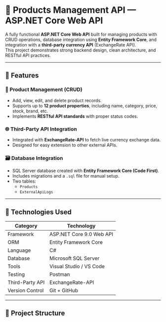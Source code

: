 # 🛒 Products Management API — ASP.NET Core Web API

A fully functional **ASP.NET Core Web API** built for managing products with CRUD operations, database integration using **Entity Framework Core**, and integration with a **third-party currency API** (ExchangeRate API).  
This project demonstrates strong backend design, clean architecture, and RESTful API practices.

---

## 🚀 Features

### 🧩 Product Management (CRUD)
- Add, view, edit, and delete product records.
- Supports up to **12 product properties**, including name, category, price, stock, brand, etc.
- Implements **RESTful API standards** with proper status codes.

### 🌐 Third-Party API Integration
- Integrated with **ExchangeRate-API** to fetch live currency exchange data.
- Designed for easy extension to other external APIs.

### 🗃️ Database Integration
- SQL Server database created with **Entity Framework Core (Code First)**.
- Includes migrations and a `.sql` file for manual setup.
- Two tables:
  - `Products`
  - `ExternalApiLogs`

---

## 🧱 Technologies Used

| Category | Technology |
|-----------|-------------|
| Framework | ASP.NET Core 9.0 Web API |
| ORM | Entity Framework Core |
| Language | C# |
| Database | Microsoft SQL Server |
| Tools | Visual Studio / VS Code |
| Testing | Postman |
| Third-Party API | ExchangeRate-API |
| Version Control | Git + GitHub |

---

## 🧰 Project Structure

